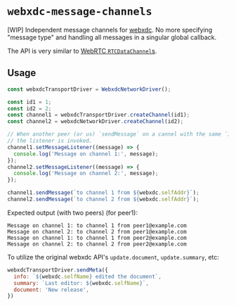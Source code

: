 # `webxdc-message-channels`

\[WIP\] Independent message channels for [webxdc][webxdc]. No more specifying "message type" and handling all messages in a singular global callback.

The API is very similar to [WebRTC `RTCDataChannel`s](https://developer.mozilla.org/en-US/docs/Web/API/RTCDataChannel).

## Usage

<!-- TODO Ok, I think striving for a realistic example is not the best approach.
Better just go for the simplest example. -->

```javascript
const webxdcTransportDriver = WebxdcNetworkDriver();

const id1 = 1;
const id2 = 2;
const channel1 = webxdcTransportDriver.createChannel(id1);
const channel2 = webxdcNetworkDriver.createChannel(id2);

// When another peer (or us) `sendMessage` on a cannel with the same `id`,
// the listener is invoked.
channel1.setMessageListener((message) => {
  console.log('Message on channel 1:', message);
});
channel2.setMessageListener((message) => {
  console.log('Message on channel 2:', message);
});

channel1.sendMessage(`to channel 1 from ${webxdc.selfAddr}`);
channel2.sendMessage(`to channel 2 from ${webxdc.selfAddr}`);
```

Expected output (with two peers) (for peer1):

```
Message on channel 1: to channel 1 from peer1@example.com
Message on channel 2: to channel 2 from peer1@example.com
Message on channel 1: to channel 1 from peer2@example.com
Message on channel 2: to channel 2 from peer2@example.com
```

To utilize the original webxdc API's `update.document`, `update.summary`, etc:

```javascript
webxdcTransportDriver.sendMeta({
  info: `${webxdc.selfName} edited the document`,
  summary: `Last editor: ${webxdc.selfName}`,
  document: 'New release',
})
```

<!-- TODO also showcase in-band channel negotiation (see
[`negotiated` of `RTCPeerConnection.createDataChannel`](https://developer.mozilla.org/en-US/docs/Web/API/RTCPeerConnection/createDataChannel)). -->

[webxdc]: https://webxdc.org/